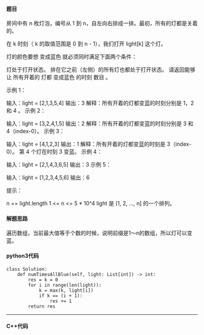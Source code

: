 #### 题目

房间中有 n 枚灯泡，编号从 1 到 n，自左向右排成一排。最初，所有的灯都是关着的。

在 k  时刻（ k 的取值范围是 0 到 n - 1），我们打开 light[k] 这个灯。

灯的颜色要想 变成蓝色 就必须同时满足下面两个条件：

灯处于打开状态。
排在它之前（左侧）的所有灯也都处于打开状态。
请返回能够让 所有开着的 灯都 变成蓝色 的时刻 数目 。

 

示例 1：



输入：light = [2,1,3,5,4]
输出：3
解释：所有开着的灯都变蓝的时刻分别是 1，2 和 4 。
示例 2：

输入：light = [3,2,4,1,5]
输出：2
解释：所有开着的灯都变蓝的时刻分别是 3 和 4（index-0）。
示例 3：

输入：light = [4,1,2,3]
输出：1
解释：所有开着的灯都变蓝的时刻是 3（index-0）。
第 4 个灯在时刻 3 变蓝。
示例 4：

输入：light = [2,1,4,3,6,5]
输出：3
示例 5：

输入：light = [1,2,3,4,5,6]
输出：6


提示：

n == light.length
1 <= n <= 5 * 10^4
light 是 [1, 2, ..., n] 的一个排列。



#### 解题思路

遍历数组，当前最大值等于个数的时候，说明前缀是1～n的数组，所以灯可以变蓝。



#### python3代码

```
class Solution:
    def numTimesAllBlue(self, light: List[int]) -> int:
        res = k = 0
        for i in range(len(light)):
            k = max(k, light[i])
            if k == (i + 1):
                res += 1
        return res
```



****

#### C++代码

```

```

